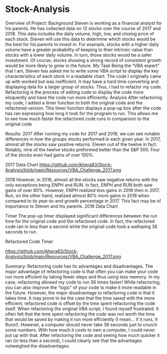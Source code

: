 # Stock-Analysis
Overview of Project: 
Background
	Steven is working as a financial analyst for his parents. He has collected data on 12 stocks over the course of 2017 and 2018. This data includes the daily volume, high, low, and closing price of each stock. Steven will use this data to determine which stocks would be the best for his parents to invest in. For example, stocks with a higher daily volume have a greater probability of keeping to their intrinsic value than stocks with a lower daily volume. In turn, those stocks would be a safer investment. Of course, stocks showing a strong record of consistent growth would be more likely to grow in the future. 
My Task
	Being the “VBA expert” that I am, Steven has asked me to write some VBA script to display the key characteristics of each stock in a readable chart. The code I originally came up with worked but was inefficient. It may have a hard time converting and displaying data for a larger group of stocks. Thus, I had to refactor my code. Refactoring is the process of editing code to display the code more eloquently and have the code run more efficiently. 
Analysis
	After refactoring my code, I added a timer function to both the original code and the refactored version. This timer function displays a pop-up box after the code has ran expressing how long it took for the program to run. This allows me to see how much faster the refactored code runs in comparison to the original code 

Results:
2017
	After running my code for 2017 and 2018, we can see notable differences in how the groups stocks performed in each given year. In 2017, almost all the stocks saw positive returns. Eleven out of the twelve in fact. Notably, nine of the twelve stocks preformed better than the S&P 500. Four of the stocks even had gains of over 100%. 

2017 Data Chart 
https://github.com/jkhera83/Stock-Analysis/blob/main/Resources/VBA_Challenge_2017.png

	


	
2018
However, in 2018, almost all the stocks saw negative returns with the only exceptions being ENPH and RUN. In fact, ENPH and RUN both saw gains of over 80%. However, ENPH realized less gains in 2018 then in 2017. Run, on the other hand, realized almost 80% more gains in 2018 when compared to its year-to-end growth percentage in 2017. This fact may be of importance to Steven and his parents. 
2018 Data Chart










Timer
	The pop-up timer displayed significant differences between the run time for the original code and the refactored code. In fact, the refactored code ran in less than a second while the original code took a walloping 36 seconds to run. 

Refactored Code Timer    

https://github.com/jkhera83/Stock-Analysis/blob/main/Resources/VBA_Challenge_2017.png












Summary: 
	Refactoring code has its advantages and disadvantages. The major advantage of refactoring code is that often you can make your code run more efficient by taking fewer steps and thus using less memory. In my case, refactoring allowed my code to run 36 times faster! While refactoring, you can also improve the “logic” of your code to make it more readable in the future. However, the major disadvantage to refactoring code is that it takes time. It may prove to be the case that the time saved with the more efficient, refactored code is offset by the time spent refactoring the code itself. 
	When refactoring the original VBA script, I found myself frustrated. It often felt that the time spent refactoring the code was not worth the time that would be saved by making it run more efficiently (I mean… if it runs, It Runs!). However, a computer should never take 36 seconds just to crunch some numbers. With how much it costs to own a computer, I could never put up with that. After refactoring the code and seeing how much quicker it ran (in less than a second), I could clearly see that the advantages outweighed the disadvantages.  
